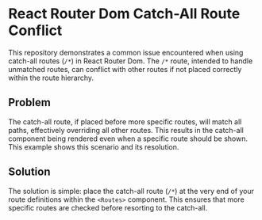 # React Router Dom Catch-All Route Conflict

This repository demonstrates a common issue encountered when using catch-all routes (`/*`) in React Router Dom.  The `/*` route, intended to handle unmatched routes, can conflict with other routes if not placed correctly within the route hierarchy.

## Problem
The catch-all route, if placed before more specific routes, will match all paths, effectively overriding all other routes. This results in the catch-all component being rendered even when a specific route should be shown.  This example shows this scenario and its resolution.

## Solution
The solution is simple: place the catch-all route (`/*`) at the very end of your route definitions within the `<Routes>` component. This ensures that more specific routes are checked before resorting to the catch-all.